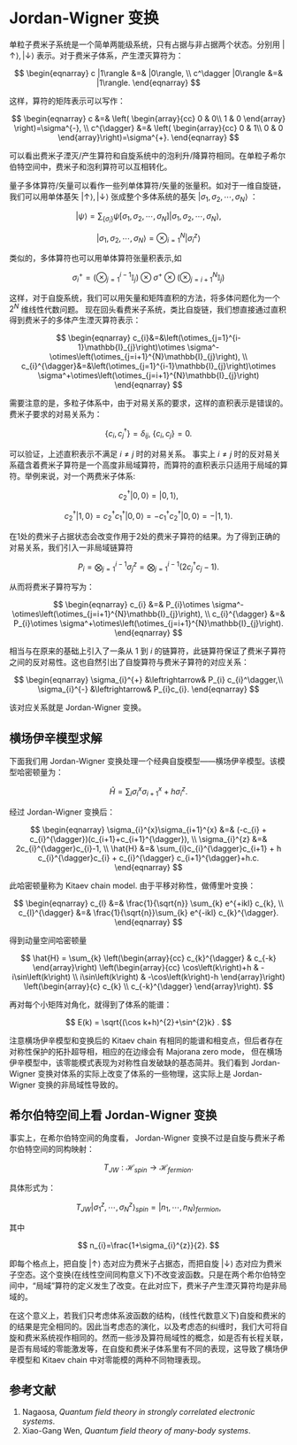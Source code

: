 # Jordan-Wigner 变换

单粒子费米子系统是一个简单两能级系统，只有占据与非占据两个状态。分别用 $\left|\uparrow\right\rangle ,\left|\downarrow\right\rangle$ 表示。对于费米子体系，产生湮灭算符为：

$$
\begin{eqnarray}
	c |1\rangle &=& |0\rangle, \\ 
	c^\dagger |0\rangle &=& |1\rangle.
\end{eqnarray}
$$

这样，算符的矩阵表示可以写作：

$$
\begin{eqnarray}
	c &=& \left(
	\begin{array}{cc} 
		0 & 0\\ 
		1 & 0 
	\end{array}
	\right)=\sigma^{-}, \\
	c^{\dagger} &=& \left(
	\begin{array}{cc} 
		0 & 1\\ 
		0 & 0 
	\end{array}\right)=\sigma^{+}.
\end{eqnarray}
$$

可以看出费米子湮灭/产生算符和自旋系统中的泡利升/降算符相同。在单粒子希尔伯特空间中，费米子和泡利算符可以互相转化。

量子多体算符/矢量可以看作一些列单体算符/矢量的张量积。如对于一维自旋链，我们可以用单体基矢 $\left|\uparrow\right\rangle ,\left|\downarrow\right\rangle$ 张成整个多体系统的基矢 $\left|\sigma_{1},\sigma_{2},\cdots,\sigma_{N}\right\rangle$ ：

$$
	\left|\psi\right\rangle =\sum_{\left\{ \sigma_{i}\right\} }\psi\left[\sigma_{1},\sigma_{2},\cdots,\sigma_{N}\right]\left|\sigma_{1},\sigma_{2},\cdots,\sigma_{N}\right\rangle,
$$


$$
	\left|\sigma_{1},\sigma_{2},\cdots,\sigma_{N}\right\rangle =\otimes_{i=1}^{N}\left|\sigma_{i}^{z}\right\rangle 
$$

类似的，多体算符也可以用单体算符张量积表示,如

$$
	\sigma_{i}^{+}=\left(\otimes_{j=1}^{i-1}\mathbb{I}_{j}\right)\otimes\sigma^{+}\otimes\left(\otimes_{j=i+1}^{N}\mathbb{I}_{j}\right)
$$

这样，对于自旋系统，我们可以用矢量和矩阵直积的方法，将多体问题化为一个 $2^N$ 维线性代数问题。
现在回头看费米子系统，类比自旋链，我们想直接通过直积得到费米子的多体产生湮灭算符表示：

$$
\begin{eqnarray}
	c_{i}&=&\left(\otimes_{j=1}^{i-1}\mathbb{I}_{j}\right)\otimes \sigma^-\otimes\left(\otimes_{j=i+1}^{N}\mathbb{I}_{j}\right), \\
	c_{i}^{\dagger}&=&\left(\otimes_{j=1}^{i-1}\mathbb{I}_{j}\right)\otimes \sigma^+\otimes\left(\otimes_{j=i+1}^{N}\mathbb{I}_{j}\right) 
\end{eqnarray}
$$

需要注意的是，多粒子体系中，由于对易关系的要求，这样的直积表示是错误的。费米子要求的对易关系为：

$$
	\left\{ c_{i},c_{j}^{\dagger}\right\} =\delta_{ij},\ \left\{ c_{i},c_{j}\right\} =0.
$$

可以验证，上述直积表示不满足 $i \ne j$ 时的对易关系。
事实上 $i \ne j$ 时的反对易关系蕴含着费米子算符是一个高度非局域算符，而算符的直积表示只适用于局域的算符。举例来说，对一个两费米子体系:

$$
c_{2}^{\dagger}\left|0,0\right\rangle =\left|0,1\right\rangle,
$$


$$
	c_{2}^{\dagger}\left|1,0\right\rangle =c_{2}^{\dagger}c_{1}^{\dagger}\left|0,0\right\rangle =-c_{1}^{\dagger}c_{2}^{\dagger}\left|0,0\right\rangle =-\left|1,1\right\rangle.
$$

在1处的费米子占据状态会改变作用于2处的费米子算符的结果。为了得到正确的对易关系，我们引入一非局域链算符

$$
P_{i}=\bigotimes_{j=1}^{i-1} \sigma_{j}^{z} = \bigotimes_{j=1}^{i-1}\left(2c_{j}^{\dagger}c_{j}-1\right).
$$

从而将费米子算符写为：

$$
\begin{eqnarray}
	c_{i} &=& P_{i}\otimes \sigma^-\otimes\left(\otimes_{j=i+1}^{N}\mathbb{I}_{j}\right), \\
	c_{i}^{\dagger} &=& P_{i}\otimes \sigma^+\otimes\left(\otimes_{j=i+1}^{N}\mathbb{I}_{j}\right).
\end{eqnarray}
$$

相当与在原来的基础上引入了一条从 $1$ 到 $i$ 的链算符，此链算符保证了费米子算符之间的反对易性。这也自然引出了自旋算符与费米子算符的对应关系：

$$
\begin{eqnarray}
	\sigma_{i}^{+} &\leftrightarrow& P_{i} c_{i}^\dagger,\\ 
	\sigma_{i}^{-} &\leftrightarrow& P_{i}c_{i}.
\end{eqnarray}
$$

该对应关系就是 Jordan-Wigner 变换。


## 横场伊辛模型求解
下面我们用 Jordan-Wigner 变换处理一个经典自旋模型——横场伊辛模型。该模型哈密顿量为：

$$
	\hat{H}=\sum_{i}\sigma_{i}^{x}\sigma_{i+1}^{x}+h\sigma_{i}^{z} .
$$

经过 Jordan-Wigner 变换后：

$$
\begin{eqnarray}
	\sigma_{i}^{x}\sigma_{i+1}^{x} &=& (-c_{i} + c_{i}^{\dagger})(c_{i+1}+c_{i+1}^{\dagger}), \\
	\sigma_{i}^{z} &=& 2c_{i}^{\dagger}c_{i}-1, \\
	\hat{H} &=& \sum_{i}c_{i}^{\dagger}c_{i+1} + h c_{i}^{\dagger}c_{i} + c_{i}^{\dagger} c_{i+1}^{\dagger}+h.c.
\end{eqnarray}
$$

此哈密顿量称为 Kitaev chain model. 由于平移对称性，做傅里叶变换：

$$
\begin{eqnarray} 
	c_{l} &=& \frac{1}{\sqrt{n}} \sum_{k} e^{+ikl} c_{k}, \\ 
	c_{l}^{\dagger} &=& \frac{1}{\sqrt{n}}\sum_{k} e^{-ikl} c_{k}^{\dagger}.
\end{eqnarray}
$$

得到动量空间哈密顿量

$$
\hat{H} = \sum_{k}
\left(\begin{array}{cc} 
	c_{k}^{\dagger} & c_{-k}
\end{array}\right)
\left(\begin{array}{cc} 
	\cos\left(k\right)+h & -i\sin\left(k\right) \\ 
	i\sin\left(k\right) & -\cos\left(k\right)-h
\end{array}\right)
\left(\begin{array}{c} 
	c_{k} \\ 
	c_{-k}^{\dagger} 
\end{array}\right).
$$

再对每个小矩阵对角化，就得到了体系的能谱：

$$
E(k) = \sqrt{(\cos k+h)^{2}+\sin^{2}k} .
$$

注意横场伊辛模型和变换后的 Kitaev chain 有相同的能谱和相变点，但后者存在对称性保护的拓扑超导相，相应的在边缘会有 Majorana zero mode， 但在横场伊辛模型中，该零能模式表现为对称性自发破缺的基态简并。我们看到 Jordan-Wigner 变换对体系的实际上改变了体系的一些物理，这实际上是 Jordan-Wigner 变换的非局域性导致的。

## 希尔伯特空间上看 Jordan-Wigner 变换

事实上，在希尔伯特空间的角度看， Jordan-Wigner 变换不过是自旋与费米子希尔伯特空间的同构映射：

$$
T_{JW}: \mathcal H_{spin}\rightarrow \mathcal{H}_{fermion}.
$$

具体形式为：

$$
T_{JW} \left|\sigma_{1}^{z},\cdots,\sigma_{N}^{z}\right\rangle _{spin}
= \left|n_{1},\cdots,n_{N}\right\rangle _{fermion},
$$

其中

$$
n_{i}=\frac{1+\sigma_{i}^{z}}{2}.
$$

即每个格点上，把自旋 $\left|\uparrow\right\rangle$ 态对应为费米子占据态，而把自旋 $\left|\downarrow\right\rangle$ 态对应为费米子空态。这个变换(在线性空间同构意义下)不改变波函数。只是在两个希尔伯特空间中，“局域”算符的定义发生了改变。在此对应下，费米子产生湮灭算符均是非局域的。

在这个意义上，若我们只考虑体系波函数的结构，(线性代数意义下)自旋和费米的的结果是完全相同的。因此当考虑态的演化，以及考虑态的纠缠时，我们大可将自旋和费米系统视作相同的。然而一些涉及算符局域性的概念，如是否有长程关联，是否有局域的零能激发等，在自旋和费米子体系里有不同的表现，这导致了横场伊辛模型和 Kitaev chain 中对零能模的两种不同物理表现。

## 参考文献

1. Nagaosa, *Quantum field theory in strongly correlated electronic systems*.
2. Xiao-Gang Wen,  *Quantum field theory of many-body systems*.
